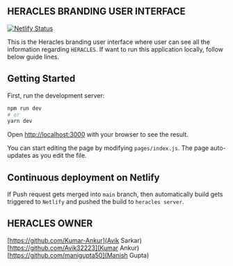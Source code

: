 ## HERACLES BRANDING USER INTERFACE

[![Netlify Status](https://api.netlify.com/api/v1/badges/39a40ba2-ae4b-414f-b3b3-8792b7a0741c/deploy-status)](https://app.netlify.com/sites/heracles-branding/deploys)

This is the Heracles branding user interface where user can see all the information regarding `HERACLES`.
If want to run this application locally, follow below guide lines.

## Getting Started

First, run the development server:

```bash
npm run dev
# or
yarn dev
```

Open [http://localhost:3000](http://localhost:3000) with your browser to see the result.

You can start editing the page by modifying `pages/index.js`. The page auto-updates as you edit the file.

## Continuous deployment on Netlify

If Push request gets merged into `main` branch, then automatically build gets triggered to `Netlify` and pushed the build to `heracles server`.

## HERACLES OWNER

[https://github.com/Kumar-Ankur](Avik Sarkar)
[https://github.com/Avik32223](Kumar Ankur)
[https://github.com/manigupta50](Manish Gupta)

